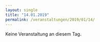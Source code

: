 ```yaml
---
layout: single
title: "14.01.2019"
permalink: /veranstaltungen/2019/01/14/
---
```


Keine Veranstaltung an diesem Tag.
